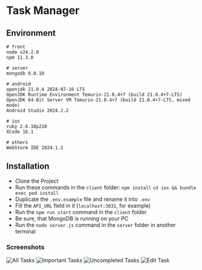 # Task Manager

## Environment

```
# front
node v24.2.0
npm 11.3.0

# server
mongodb 8.0.10

# android
openjdk 21.0.4 2024-07-16 LTS
OpenJDK Runtime Environment Temurin-21.0.4+7 (build 21.0.4+7-LTS)
OpenJDK 64-Bit Server VM Temurin-21.0.4+7 (build 21.0.4+7-LTS, mixed mode)
Android Studio 2024.2.2

# ios
ruby 2.6.10p210
XCode 16.1

# others
WebStorm IDE 2024.1.2
```

## Installation

- Clone the Project
- Run these commands in the `client` folder: `npm install` `cd ios && bundle exec pod install`
- Duplicate the `.env.example` file and rename it into `.env`
- Fill the `API_URL` field in it (`localhost:3031`, for example)
- Run the `npm run start` command in the `client` folder
- Be sure, that MongoDB is running on your PC
- Run the `node server.js` command in the `server` folder in another terminal

### Screenshots

![All Tasks](/readme/all_tasks.png?raw=true)
![Important Tasks](/readme/important_tasks.png?raw=true)
![Uncompleted Tasks](/readme/uncompleted_tasks.png?raw=true)
![Edit Task](/readme/edit_task.png?raw=true)
